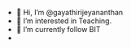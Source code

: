 - 👋 Hi, I’m @gayathirijeyananthan
- 👀 I’m interested in Teaching.
- 🌱 I’m currently follow BIT
- 

<!---
gayathirijeyananthan/gayathirijeyananthan is a ✨ special ✨ repository because its `README.md` (this file) appears on your GitHub profile.
You can click the Preview link to take a look at your changes.
--->
